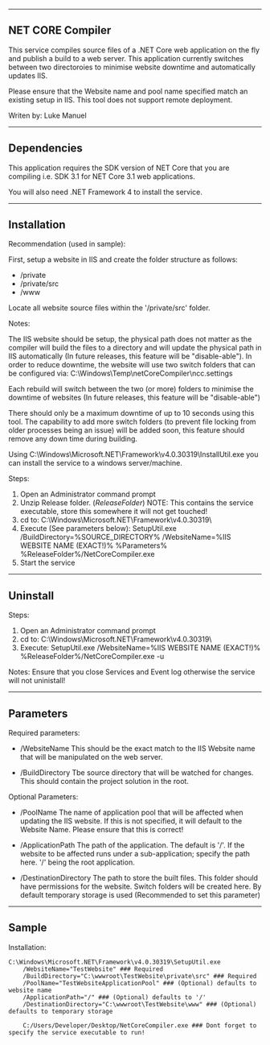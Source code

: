 ------------------
NET CORE Compiler
------------------
This service compiles source files of a .NET Core web application on the fly and publish a build to a web server. This application currently switches between two directoroies to minimise website downtime and automatically updates IIS.

Please ensure that the Website name and pool name specified match an existing setup in IIS. This tool does not support remote deployment.

Writen by: Luke Manuel

------------------
Dependencies
------------------
This application requires the SDK version of NET Core that you are compiling i.e. SDK 3.1 for NET Core 3.1 web applications.

You will also need .NET Framework 4 to install the service.

------------------
Installation
------------------

Recommendation (used in sample):

First, setup a website in IIS and create the folder structure as follows:
 - /private
 - /private/src
 - /www

Locate all website source files within the '/private/src' folder.

Notes:

The IIS website should be setup, the physical path does not matter as the compiler will build the files to a directory and will update the physical path in IIS automatically (In future releases, this feature will be "disable-able"). In order to reduce downtime, the website will use two switch folders that can be configured via: C:\Windows\Temp\netCoreCompiler\ncc.settings

Each rebuild will switch between the two (or more) folders to minimise the downtime of websites (In future releases, this feature will be "disable-able")

There should only be a maximum downtime of up to 10 seconds using this tool. The capability to add more switch folders (to prevent file locking from older processes being an issue) will be added soon, this feature should remove any down time during building.

Using C:\Windows\Microsoft.NET\Framework\v4.0.30319\InstallUtil.exe you can install the service to a windows server/machine.

Steps:

1) Open an Administrator command prompt
2) Unzip Release folder. (*ReleaseFolder*) NOTE: This contains the service executable, store this somewhere it will not get touched!
2) cd to: C:\Windows\Microsoft.NET\Framework\v4.0.30319\
3) Execute (See parameters below): SetupUtil.exe /BuildDirectory=%SOURCE_DIRECTORY% /WebsiteName=%IIS WEBSITE NAME (EXACT!)% %Parameters% %ReleaseFolder%/NetCoreCompiler.exe
4) Start the service

------------------
Uninstall
------------------

Steps:

1) Open an Administrator command prompt
2) cd to: C:\Windows\Microsoft.NET\Framework\v4.0.30319\
3) Execute: SetupUtil.exe /WebsiteName=%IIS WEBSITE NAME (EXACT!)% %ReleaseFolder%/NetCoreCompiler.exe -u

Notes: Ensure that you close Services and Event log otherwise the service will not uninistall!

------------------
Parameters
------------------

Required parameters:

 - /WebsiteName
		This should be the exact match to the IIS Website name that will be manipulated on the web server.
		
 - /BuildDirectory
		Tbe source directory that will be watched for changes. This should contain the project solution in the root.
		
Optional Parameters:

 - /PoolName
		The name of application pool that will be affected when updating the IIS website. If this is not specified, it will default to the Website Name. Please ensure that this is correct!

 - /ApplicationPath
		The path of the application. The default is '/'. If the website to be affected runs under a sub-application; specify the path here. '/' being the root application.
		
 - /DestinationDirectory
		The path to store the built files. This folder should have permissions for the website. Switch folders will be created here. By default temporary storage is used (Recommended to set this parameter)
		

------------------
Sample
------------------

Installation:

	C:\Windows\Microsoft.NET\Framework\v4.0.30319\SetupUtil.exe
		/WebsiteName="TestWebsite" ### Required
		/BuildDirectory="C:\wwwroot\TestWebsite\private\src" ### Required
		/PoolName="TestWebsiteApplicationPool" ### (Optional) defaults to website name
		/ApplicationPath="/" ### (Optional) defaults to '/'
		/DestinationDirectory="C:\wwwroot\TestWebsite\www" ### (Optional) defaults to temporary storage
		
		C:/Users/Developer/Desktop/NetCoreCompiler.exe ### Dont forget to specify the service executable to run!